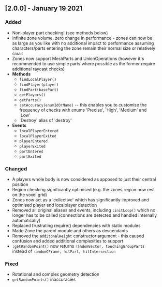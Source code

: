 ## [2.0.0] - January 19 2021
### Added
- Non-player part checking! (see methods below)
- Infinite zone volume, zero change in performance - zones can now be as large as you like with no additional impact to performance assuming characters/parts entering the zone remain their normal size or relatively small
- Zones now support MeshParts and UnionOperations (however it's recommended to use simple parts where possible as the former require additional raycast checks)
- **Methods**
    - ``findLocalPlayer()``
    - ``findPlayer(player)``
    - ``findPart(basePart)``
    - ``getPlayers()``
    - ``getParts()``
    - ``setAccuracy(enumIdOrName)`` -- this enables you to customise the frequency of checks with enums 'Precise', 'High', 'Medium' and 'Low'
    - 'Destroy' alias of 'destroy'
- **Events**
    - ``localPlayerEntered``
    - ``localPlayerExited``
    - ``playerEntered``
    - ``playerExited``
    - ``partEntered``
    - ``partExited``

### Changed
- A players whole body is now considered as apposed to just their central position
- Region checking significantly optimised (e.g. the zones region now rest on the voxel grid)
- Zones now act as a 'collective' which has significantly improved and optimised player and localplayer detection
- Removed all original aliases and events, including ``:initLoop()`` which no longer has to be called (connections are detected and handled internally automatically)
- Replaced frustrating require() dependencies with static modules
- Made Zone the parent module and others as descendants
- Removed the ``additonalHeight`` constructor argument - this caused confusion and added additional complexities to support
- ``:getRandomPoint()`` now returns ``randomVector, touchingGroupParts`` instead of ``randomCFrame, hitPart, hitIntersection``

### Fixed
- Rotational and complex geometry detection
- ``getRandomPoints()`` inaccuracies